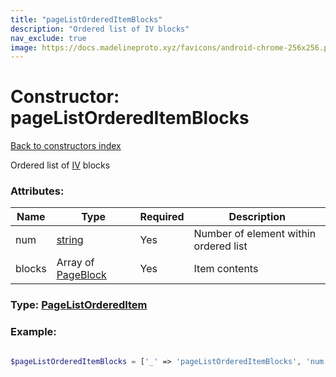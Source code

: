 ```yaml
---
title: "pageListOrderedItemBlocks"
description: "Ordered list of IV blocks"
nav_exclude: true
image: https://docs.madelineproto.xyz/favicons/android-chrome-256x256.png
---
```

# Constructor: pageListOrderedItemBlocks  
[Back to constructors index](/API_docs/constructors/index.html)



Ordered list of [IV](https://instantview.telegram.org) blocks

### Attributes:

| Name     |    Type       | Required | Description |
|----------|---------------|----------|-------------|
|num|[string](/API_docs/types/string.html) | Yes|Number of element within ordered list|
|blocks|Array of [PageBlock](/API_docs/types/PageBlock.html) | Yes|Item contents|



### Type: [PageListOrderedItem](/API_docs/types/PageListOrderedItem.html)


### Example:

```php

$pageListOrderedItemBlocks = ['_' => 'pageListOrderedItemBlocks', 'num' => 'string', 'blocks' => [PageBlock, PageBlock]];
```  
